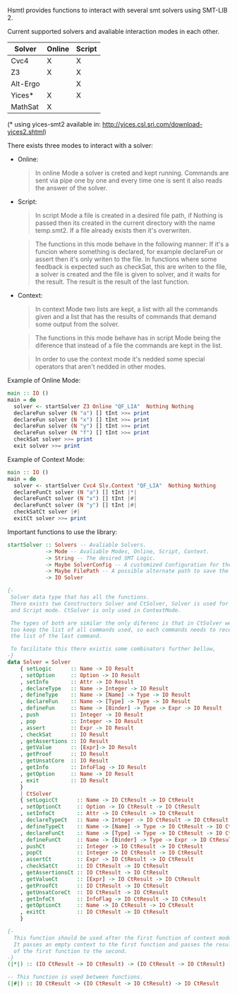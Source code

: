 Hsmtl provides functions to interact with several smt solvers using SMT-LIB 2.

Current supported solvers and avaliable interaction modes in each other.


| Solver | Online | Script |
|--------|--------|--------|
| Cvc4   | X      | X      |
| Z3     | X      | X      |
| Alt-Ergo|       | X      |
| Yices* | X      | X      |
| MathSat| X      |        |


 (* using yices-smt2 available in: http://yices.csl.sri.com/download-yices2.shtml)

There exists three modes to interact with a solver:

* Online:

  > In online Mode a solver is creted and kept running.
  Commands are sent via pipe one by one and every time one
   is sent it also reads the answer of the solver.

* Script:

    >In script Mode a file is created in a desired file path,
    if Nothing is passed then its created in the current directory
    with the name temp.smt2. If a file already exists then it's overwriten.

    >The functions in this mode behave in the following manner:
    If it's a funcion where something is declared, for example declareFun or
    assert then it's only writen to the file. In functions where some feedback
    is expected such as checkSat, this are writen to the file, a solver is
    created and the file is given to solver, and it waits for the result.
    The result is the result of the last function.

* Context:

    >In context Mode two lists are kept, a list with all the commands given and
    a list that has the results of commands that demand some output
    from the solver.

    >The functions in this mode behave has in script Mode being the diference
    that instead of a file the commands are kept in the list.

    >In order to use the context mode it's nedded some special operators that
    aren't nedded in other modes.


Example of Online Mode:

```haskell
main :: IO ()
main = do
  solver <- startSolver Z3 Online "QF_LIA"  Nothing Nothing
  declareFun solver (N "a") [] tInt >>= print
  declareFun solver (N "x") [] tInt >>= print
  declareFun solver (N "y") [] tInt >>= print
  declareFun solver (N "f") [] tInt >>= print
  checkSat solver >>= print
  exit solver >>= print
```

Example of Context Mode:

```haskell
main :: IO ()
main = do
  solver <- startSolver Cvc4 Slv.Context "QF_LIA"  Nothing Nothing
  declareFunCt solver (N "a") [] tInt |*|
  declareFunCt solver (N "x") [] tInt |#|
  declareFunCt solver (N "y") [] tInt |#|
  checkSatCt solver |#|
  exitCt solver >>= print
```

Important functions to use the library:


```haskell
startSolver :: Solvers -- Avaliable Solvers.
            -> Mode -- Avaliable Modes, Online, Script, Context.
            -> String -- The desired SMT Logic.
            -> Maybe SolverConfig -- A customized Configuration for the Solver.
            -> Maybe FilePath -- A possible alternate path to save the Script.
            -> IO Solver

{-
 Solver data type that has all the functions.
 There exists two Constructors Solver and CtSolver, Solver is used for Online
 and Script mode. CtSolver is only used in ContextMode.

 The types of both are similar the only diferenc is that in CtSolver we need
 too keep the list of all commands used, so each commands needs to receive
 the list of the last command.

 To facilitate this there existis some combinators further bellow,
-}
data Solver = Solver
    { setLogic      :: Name -> IO Result
    , setOption     :: Option -> IO Result
    , setInfo       :: Attr -> IO Result
    , declareType   :: Name -> Integer -> IO Result
    , defineType    :: Name -> [Name] -> Type -> IO Result
    , declareFun    :: Name -> [Type] -> Type -> IO Result
    , defineFun     :: Name -> [Binder] -> Type -> Expr -> IO Result
    , push          :: Integer -> IO Result
    , pop           :: Integer -> IO Result
    , assert        :: Expr -> IO Result
    , checkSat      :: IO Result
    , getAssertions :: IO Result
    , getValue      :: [Expr]-> IO Result
    , getProof      :: IO Result
    , getUnsatCore  :: IO Result
    , getInfo       :: InfoFlag -> IO Result
    , getOption     :: Name -> IO Result
    , exit          :: IO Result
    }
    | CtSolver
    { setLogicCt      :: Name -> IO CtResult -> IO CtResult
    , setOptionCt     :: Option -> IO CtResult -> IO CtResult
    , setInfoCt       :: Attr -> IO CtResult -> IO CtResult
    , declareTypeCt   :: Name -> Integer -> IO CtResult -> IO CtResult
    , defineTypeCt    :: Name -> [Name] -> Type -> IO CtResult -> IO CtResult
    , declareFunCt    :: Name -> [Type] -> Type -> IO CtResult -> IO CtResult
    , defineFunCt     :: Name -> [Binder] -> Type -> Expr -> IO CtResult -> IO CtResult
    , pushCt          :: Integer -> IO CtResult -> IO CtResult
    , popCt           :: Integer -> IO CtResult -> IO CtResult
    , assertCt        :: Expr -> IO CtResult -> IO CtResult
    , checkSatCt      :: IO CtResult -> IO CtResult
    , getAssertionsCt :: IO CtResult -> IO CtResult
    , getValueCt      :: [Expr] -> IO CtResult -> IO CtResult
    , getProofCt      :: IO CtResult -> IO CtResult
    , getUnsatCoreCt  :: IO CtResult -> IO CtResult
    , getInfoCt       :: InfoFlag -> IO CtResult -> IO CtResult
    , getOptionCt     :: Name -> IO CtResult -> IO CtResult
    , exitCt          :: IO CtResult -> IO CtResult
    }

{-
  This function should be used after the first function of context mode.
  It passes an empty context to the first function and passes the result
  of the first function to the second.
-}
(|*|) :: (IO CtResult -> IO CtResult) -> (IO CtResult -> IO CtResult) -> IO CtResult

-- This function is used between functions.
(|#|) :: IO CtResult -> (IO CtResult -> IO CtResult) -> IO CtResult


```
